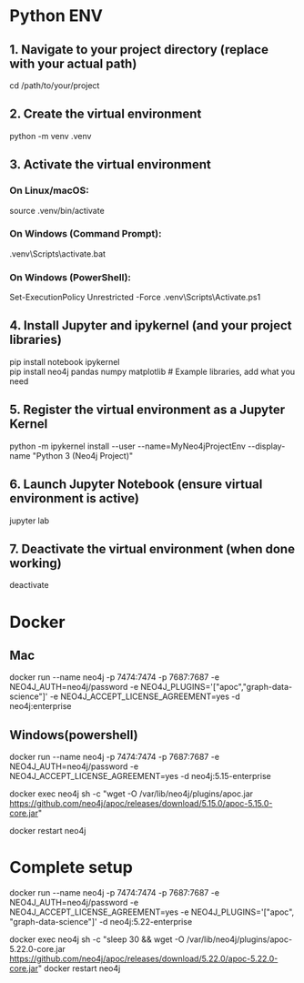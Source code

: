 
# Python ENV

## 1. Navigate to your project directory (replace with your actual path)
cd /path/to/your/project

## 2. Create the virtual environment
python -m venv .venv

## 3. Activate the virtual environment
### On Linux/macOS:
source .venv/bin/activate
### On Windows (Command Prompt):  
 .venv\Scripts\activate.bat
### On Windows (PowerShell):  
 Set-ExecutionPolicy Unrestricted -Force
 .venv\Scripts\Activate.ps1

## 4. Install Jupyter and ipykernel (and your project libraries)
pip install notebook ipykernel  
pip install neo4j pandas numpy matplotlib # Example libraries, add what you need

## 5. Register the virtual environment as a Jupyter Kernel
python -m ipykernel install --user --name=MyNeo4jProjectEnv --display-name "Python 3 (Neo4j Project)"

## 6. Launch Jupyter Notebook (ensure virtual environment is active)
jupyter lab

## 7. Deactivate the virtual environment (when done working)
deactivate



# Docker

## Mac  
docker run --name neo4j -p 7474:7474 -p 7687:7687 -e NEO4J_AUTH=neo4j/password -e NEO4J_PLUGINS='["apoc","graph-data-science"]' -e NEO4J_ACCEPT_LICENSE_AGREEMENT=yes -d neo4j:enterprise

## Windows(powershell)  
docker run --name neo4j -p 7474:7474 -p 7687:7687 -e NEO4J_AUTH=neo4j/password -e NEO4J_ACCEPT_LICENSE_AGREEMENT=yes -d neo4j:5.15-enterprise  

docker exec neo4j sh -c "wget -O /var/lib/neo4j/plugins/apoc.jar https://github.com/neo4j/apoc/releases/download/5.15.0/apoc-5.15.0-core.jar"  

docker restart neo4j  


# Complete setup 
docker run --name neo4j -p 7474:7474 -p 7687:7687 -e NEO4J_AUTH=neo4j/password -e NEO4J_ACCEPT_LICENSE_AGREEMENT=yes -e NEO4J_PLUGINS='["apoc", "graph-data-science"]' -d neo4j:5.22-enterprise

docker exec neo4j sh -c "sleep 30 && wget -O /var/lib/neo4j/plugins/apoc-5.22.0-core.jar https://github.com/neo4j/apoc/releases/download/5.22.0/apoc-5.22.0-core.jar" 
docker restart neo4j
